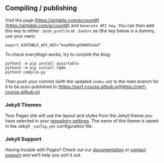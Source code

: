 ## Compiling / publishing

Visit the page [https://airtable.com/account#](https://airtable.com/account#) and
`Generate API key`. You can then add this key to either `.bash_profile` or `.bashrc` as (the key below is a dummy, use your own):

```
export AIRTABLE_API_KEY="key60OcgX5W85SoGd"
```

To check everythign works, try to compile the blog:
```
python3 -m pip install pyairtable
python3 -m pip install tqdm
python3 compile.py
```

Then push your commit (with the updated `index.md`) to the main branch for it to be auto-published to [https://nerf-course.github.io](https://nerf-course.github.io)

### Jekyll Themes

Your Pages site will use the layout and styles from the Jekyll theme you have selected in your [repository settings](https://github.com/nerf-course/nerf-course.github.io/settings/pages). The name of this theme is saved in the Jekyll `_config.yml` configuration file.

### Jekyll Support

Having trouble with Pages? Check out our [documentation](https://docs.github.com/categories/github-pages-basics/) or [contact support](https://support.github.com/contact) and we’ll help you sort it out.
